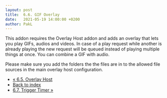 ```yaml
---
layout: post
title:  6.6. GIF Overlay
date:   2021-05-19 14:00:00 +0200
author: PakL
---
```

This addon requires the Overlay Host addon and adds an overlay that lets you play GIFs, audios and videos. In case of
a play request while another is already playing the new request will be queued instead of playing multiple things at
once. You can combine a GIF with audio.

Please make sure you add the folders the the files are in to the allowed file sources in the main overlay host
configuration.

<nav class="mt-4">
	<ul class="pagination justify-content-center">
		<li class="page-item"><a class="bg-dark page-link" href="06-05-overlay-host.html">« 6.5. Overlay Host</a></li>
		<li class="page-item"><a class="bg-dark page-link" href="index.html">Back to index</a></li>
		<li class="page-item"><a class="bg-dark page-link" href="06-07-trigger-timer.html">6.7. Trigger Timer »</a></li>
	</ul>
</nav>
